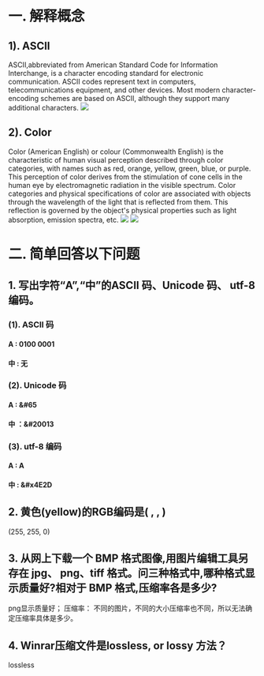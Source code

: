 # 一. 解释概念
## 1). ASCII
ASCII,abbreviated from American Standard Code for Information Interchange, is a character encoding standard for electronic communication. ASCII codes represent text in computers, telecommunications equipment, and other devices. Most modern character-encoding schemes are based on ASCII, although they support many additional characters. 
![](https://upload.wikimedia.org/wikipedia/commons/c/cf/USASCII_code_chart.png)
## 2). Color
Color (American English) or colour (Commonwealth English) is the characteristic of human visual perception described through color categories, with names such as red, orange, yellow, green, blue, or purple. This perception of color derives from the stimulation of cone cells in the human eye by electromagnetic radiation in the visible spectrum. Color categories and physical specifications of color are associated with objects through the wavelength of the light that is reflected from them. This reflection is governed by the object's physical properties such as light absorption, emission spectra, etc. 
![](https://upload.wikimedia.org/wikipedia/commons/c/c2/AdditiveColor.svg)
![](https://upload.wikimedia.org/wikipedia/commons/1/19/SubtractiveColor.svg)
# 二. 简单回答以下问题
##  1. 写出字符“A”,“中”的ASCII 码、Unicode 码、 utf-8 编码。 
### (1). ASCII 码
#### A : 0100 0001
#### 中 : 无
### (2). Unicode 码
#### A : &#65
#### 中 ：&#20013
### (3). utf-8 编码 
#### A : A
#### 中 : &#x4E2D
## 2. 黄色(yellow)的RGB编码是( , , )
(255, 255, 0)
## 3. 从网上下载一个 BMP 格式图像,用图片编辑工具另存在 jpg、 png、tiff 格式。问三种格式中,哪种格式显示质量好?相对于 BMP 格式,压缩率各是多少? 
png显示质量好；
压缩率：
不同的图片，不同的大小压缩率也不同，所以无法确定压缩率具体是多少。
## 4. Winrar压缩文件是lossless, or lossy 方法？
lossless
